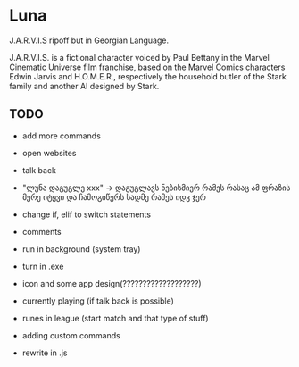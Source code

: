 # Luna
J.A.R.V.I.S ripoff but in Georgian Language.

J.A.R.V.I.S. is a fictional character voiced by Paul Bettany in the Marvel Cinematic Universe film franchise, based on the Marvel Comics characters Edwin Jarvis and H.O.M.E.R., respectively the household butler of the Stark family and another AI designed by Stark.


## TODO
- add more commands
- open websites
- talk back
- "ლუნა დაგუგლე xxx" -> დაგუგლავს ნებისმიერ რამეს რასაც ამ ფრაზის მერე იტყვი და ჩამოგიწერს სადმე რამეს იდკ ჯერ
- change if, elif to switch statements
- comments

- run in background (system tray)
- turn in .exe
- icon and some app design(???????????????????)
- currently playing (if talk back is possible)

- runes in league (start match and that type of stuff)
- adding custom commands
- rewrite in .js
